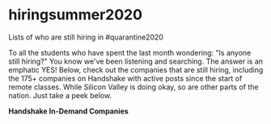 # hiringsummer2020
Lists of who are still hiring in #quarantine2020

To all the students who have spent the last month wondering:
"Is anyone still hiring?" You know we've been listening and searching.
The answer is an emphatic YES! Below, check out the companies that are 
still hiring, including the 175+ companies on Handshake with active posts
since the start of remote classes.  While Silicon Valley is doing okay,
so are other parts of the nation.  Just take a peek below.


**Handshake In-Demand Companies**
